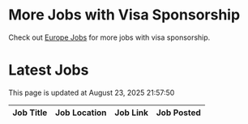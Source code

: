# More Jobs with Visa Sponsorship

Check out [Europe Jobs](https://github.com/sureshparimi/europejobs#latest-jobs) for more jobs with visa sponsorship.

# Latest Jobs

This page is updated at August 23, 2025 21:57:50

| Job Title | Job Location | Job Link | Job Posted |
| --- | --- | --- | --- |
